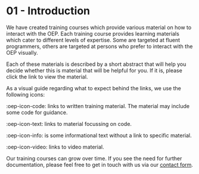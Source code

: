 # 01 - Introduction

We have created training courses which provide various material on how to interact with
the OEP. Each training course provides learning materials which cater to different
levels of expertise. Some are targeted at fluent programmers, others are targeted at
persons who prefer to interact with the OEP visually.

Each of these materials is described by a short abstract that will help you decide whether this is material that will be helpful for
you. If it is, please click the link to view the material.

As a visual guide regarding what to expect behind the links, we use the following icons:

:oep-icon-code: links to written training material. The material may include some code for guidance.

:oep-icon-text: links to material focussing on code.

:oep-icon-info: is some informational text without a link to specific material.

:oep-icon-video: links to video material.

Our training courses can grow over time. If you see the need for further documentation,
please feel free to get in touch with us via our
[contact form](https://openenergy-platform.org/contact/).
